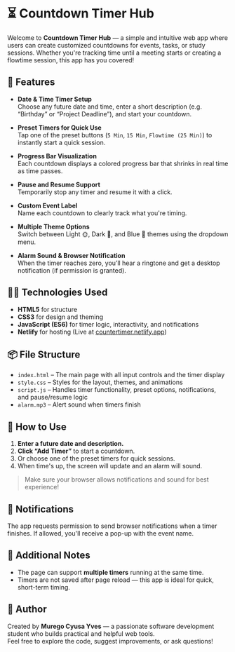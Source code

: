 # ⏳ Countdown Timer Hub

Welcome to **Countdown Timer Hub** — a simple and intuitive web app where users can create customized countdowns for events, tasks, or study sessions. Whether you're tracking time until a meeting starts or creating a flowtime session, this app has you covered!

## 🌟 Features

- **Date & Time Timer Setup**  
  Choose any future date and time, enter a short description (e.g. “Birthday” or “Project Deadline”), and start your countdown.

- **Preset Timers for Quick Use**  
  Tap one of the preset buttons (`5 Min`, `15 Min`, `Flowtime (25 Min)`) to instantly start a quick session.

- **Progress Bar Visualization**  
  Each countdown displays a colored progress bar that shrinks in real time as time passes.

- **Pause and Resume Support**  
  Temporarily stop any timer and resume it with a click.

- **Custom Event Label**  
  Name each countdown to clearly track what you're timing.

- **Multiple Theme Options**  
  Switch between Light 🌞, Dark 🌙, and Blue 🔵 themes using the dropdown menu.

- **Alarm Sound & Browser Notification**  
  When the timer reaches zero, you’ll hear a ringtone and get a desktop notification (if permission is granted).

## 🧑‍💻 Technologies Used

- **HTML5** for structure
- **CSS3** for design and theming
- **JavaScript (ES6)** for timer logic, interactivity, and notifications
- **Netlify** for hosting (Live at [countertimer.netlify.app](https://countertimer.netlify.app))

## 📦 File Structure

- `index.html` – The main page with all input controls and the timer display
- `style.css` – Styles for the layout, themes, and animations
- `script.js` – Handles timer functionality, preset options, notifications, and pause/resume logic
- `alarm.mp3` – Alert sound when timers finish

## 🚀 How to Use

1. **Enter a future date and description.**
2. **Click “Add Timer”** to start a countdown.
3. Or choose one of the preset timers for quick sessions.
4. When time's up, the screen will update and an alarm will sound.

> Make sure your browser allows notifications and sound for best experience!

## 🔔 Notifications

The app requests permission to send browser notifications when a timer finishes. If allowed, you'll receive a pop-up with the event name.

## 📌 Additional Notes

- The page can support **multiple timers** running at the same time.
- Timers are not saved after page reload — this app is ideal for quick, short-term timing.

## 🙌 Author

Created by **Murego Cyusa Yves** — a passionate software development student who builds practical and helpful web tools.  
Feel free to explore the code, suggest improvements, or ask questions!

